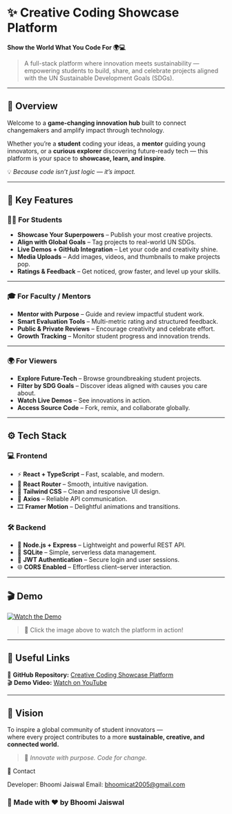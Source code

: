 # ✨ Creative Coding Showcase Platform  
**Show the World What You Code For 🌍💻**

> A full-stack platform where innovation meets sustainability — empowering students to build, share, and celebrate projects aligned with the UN Sustainable Development Goals (SDGs).

---

## 🚀 Overview  

Welcome to a **game-changing innovation hub** built to connect changemakers and amplify impact through technology.  

Whether you’re a **student** coding your ideas, a **mentor** guiding young innovators, or a **curious explorer** discovering future-ready tech — this platform is your space to **showcase, learn, and inspire**.  

💡 *Because code isn’t just logic — it’s impact.*  

---

## 🌟 Key Features  

### 👩‍💻 For Students  
- **Showcase Your Superpowers** – Publish your most creative projects.  
- **Align with Global Goals** – Tag projects to real-world UN SDGs.  
- **Live Demos + GitHub Integration** – Let your code and creativity shine.  
- **Media Uploads** – Add images, videos, and thumbnails to make projects pop.  
- **Ratings & Feedback** – Get noticed, grow faster, and level up your skills.  

---

### 🎓 For Faculty / Mentors  
- **Mentor with Purpose** – Guide and review impactful student work.  
- **Smart Evaluation Tools** – Multi-metric rating and structured feedback.  
- **Public & Private Reviews** – Encourage creativity and celebrate effort.  
- **Growth Tracking** – Monitor student progress and innovation trends.  

---

### 🌍 For Viewers  
- **Explore Future-Tech** – Browse groundbreaking student projects.  
- **Filter by SDG Goals** – Discover ideas aligned with causes you care about.  
- **Watch Live Demos** – See innovations in action.  
- **Access Source Code** – Fork, remix, and collaborate globally.  

---

## ⚙️ Tech Stack  

### 💻 Frontend  
- ⚡ **React + TypeScript** – Fast, scalable, and modern.  
- 🧭 **React Router** – Smooth, intuitive navigation.  
- 🎨 **Tailwind CSS** – Clean and responsive UI design.  
- 🔄 **Axios** – Reliable API communication.  
- 🎞️ **Framer Motion** – Delightful animations and transitions.  

### 🛠️ Backend  
- 🚀 **Node.js + Express** – Lightweight and powerful REST API.  
- 💾 **SQLite** – Simple, serverless data management.  
- 🔐 **JWT Authentication** – Secure login and user sessions.  
- 🌐 **CORS Enabled** – Effortless client–server interaction.  

---

## 🎬 Demo  

[![Watch the Demo](https://img.youtube.com/vi/HXyq4Lkfc64/0.jpg)](https://youtu.be/HXyq4Lkfc64?feature=shared)  
> 🎥 Click the image above to watch the platform in action!  

---

## 🔗 Useful Links  

📂 **GitHub Repository:** [Creative Coding Showcase Platform](https://github.com/BHOOMI764/Creative_coding_sdg)  
🎬 **Demo Video:** [Watch on YouTube](https://youtu.be/HXyq4Lkfc64?feature=shared)  

---

## 🌱 Vision  

To inspire a global community of student innovators —  
where every project contributes to a more **sustainable, creative, and connected world.**  

> 💫 *Innovate with purpose. Code for change.*

📩 Contact

Developer: Bhoomi Jaiswal
Email: bhoomicat2005@gmail.com

### 💖 Made with ❤️ by **Bhoomi Jaiswal**

